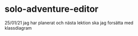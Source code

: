# solo-adventure-editor

25/01/21
jag har planerat och nästa lektion ska jag forsätta med klassdiagram
